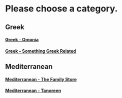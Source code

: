 # Please choose a category.

## Greek  
#### [Greek - Omonia](greek/omonia.md)
#### [Greek - Something Greek Related](greek/smthgreek.md)

## Mediterranean  
#### [Mediterranean - The Family Store](mediterranean/family.md)
#### [Mediterranean - Tanoreen](mediterranean/family.md)